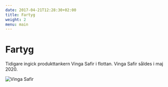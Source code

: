 ```yaml
---
date: 2017-04-21T12:28:30+02:00
title: Fartyg
weight: 2
menu: main
---
```


# Fartyg

Tidigare ingick produkttankern Vinga Safir i flottan. Vinga Safir såldes i maj 2020.

![Vinga Safir](/assets/img/vinga-safir-1.jpg)
